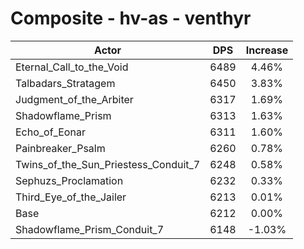# Composite - hv-as - venthyr
| Actor | DPS | Increase |
|---|:---:|:---:|
|Eternal_Call_to_the_Void|6489|4.46%|
|Talbadars_Stratagem|6450|3.83%|
|Judgment_of_the_Arbiter|6317|1.69%|
|Shadowflame_Prism|6313|1.63%|
|Echo_of_Eonar|6311|1.60%|
|Painbreaker_Psalm|6260|0.78%|
|Twins_of_the_Sun_Priestess_Conduit_7|6248|0.58%|
|Sephuzs_Proclamation|6232|0.33%|
|Third_Eye_of_the_Jailer|6213|0.01%|
|Base|6212|0.00%|
|Shadowflame_Prism_Conduit_7|6148|-1.03%|
